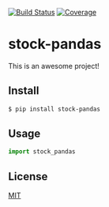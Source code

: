 [![Build Status](https://travis-ci.org/kaelzhang/stock-pandas.svg?branch=master)](https://travis-ci.org/kaelzhang/stock-pandas)
[![Coverage](https://codecov.io/gh/kaelzhang/stock-pandas/branch/master/graph/badge.svg)](https://codecov.io/gh/kaelzhang/stock-pandas)
<!-- optional appveyor tst
[![Windows Build Status](https://ci.appveyor.com/api/projects/status/github/kaelzhang/stock-pandas?branch=master&svg=true)](https://ci.appveyor.com/project/kaelzhang/stock-pandas)
-->
<!-- optional npm version
[![NPM version](https://badge.fury.io/js/stock-pandas.svg)](http://badge.fury.io/js/stock-pandas)
-->
<!-- optional npm downloads
[![npm module downloads per month](http://img.shields.io/npm/dm/stock-pandas.svg)](https://www.npmjs.org/package/stock-pandas)
-->
<!-- optional dependency status
[![Dependency Status](https://david-dm.org/kaelzhang/stock-pandas.svg)](https://david-dm.org/kaelzhang/stock-pandas)
-->

# stock-pandas

This is an awesome project!

## Install

```sh
$ pip install stock-pandas
```

## Usage

```py
import stock_pandas
```

## License

[MIT](LICENSE)
